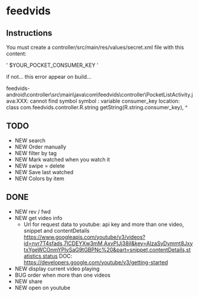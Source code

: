 feedvids
========

Instructions
------------

You must create a controller/src/main/res/values/secret.xml file with this content:

'<?xml version="1.0" encoding="utf-8"?>
<resources>
    <string name="consumer_key">$YOUR_POCKET_CONSUMER_KEY</string>
</resources>'

if not... this error appear on build...

feedvids-android\controller\src\main\java\com\feedvids\controller\PocketListActivity.java:XXX: cannot find symbol
symbol  : variable consumer_key
location: class com.feedvids.controller.R.string
                    getString(R.string.consumer_key),
                                      ^


TODO
----

- NEW search
- NEW Order manually
- NEW filter by tag
- NEW Mark watched when you watch it
- NEW swipe = delete
- NEW Save last watched
- NEW Colors by item

DONE
----

- NEW rev / fwd
- NEW get video info
    - Url for request data to youtube: api key and more than one video, snippet and contentDetails
    https://www.googleapis.com/youtube/v3/videos?id=nvr7T4sfads,7lCDEYXw3mM,AxvPIJj38jI&key=AIzaSyDvmmt8JxytxYgeWCOnmYPIySaG9tGBPNc%20&part=snippet,contentDetails,statistics,status
    DOC: https://developers.google.com/youtube/v3/getting-started
- NEW display current video playing
- BUG order when more than one videos
- NEW share
- NEW open on youtube